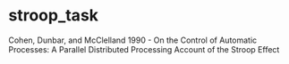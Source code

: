 # stroop_task
Cohen, Dunbar, and McClelland 1990 - On the Control of Automatic Processes: A Parallel Distributed Processing Account of the Stroop Effect
